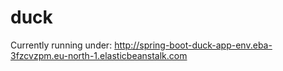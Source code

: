 # duck
Currently running under: http://spring-boot-duck-app-env.eba-3fzcvzpm.eu-north-1.elasticbeanstalk.com
